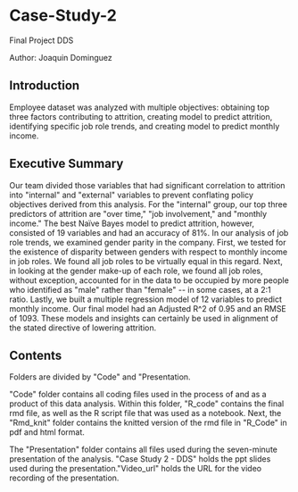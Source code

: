 # Case-Study-2

Final Project DDS

Author: Joaquin Dominguez

## Introduction
Employee dataset was analyzed with multiple objectives: obtaining top three factors contributing to attrition, creating model to predict attrition, identifying specific job role trends, and creating model to predict monthly income. 


## Executive Summary
Our team divided those variables that had significant correlation to attrition into "internal" and "external" variables to prevent conflating policy objectives derived from this analysis. For the "internal" group, our top three predictors of attrition are "over time," "job involvement," and "monthly income." The best Naïve Bayes model to predict attrition, however, consisted of 19 variables and had an accuracy of 81%. In our analysis of job role trends, we examined gender parity in the company. First, we tested for the existence of disparity between genders with respect to monthly income in job roles. We found all job roles to be virtually equal in this regard. Next, in looking at the gender make-up of each role, we found all job roles, without exception, accounted for in the data to be occupied by more people who identified as "male" rather than "female" -- in some cases, at a 2:1 ratio. Lastly, we built a multiple regression model of 12 variables to predict monthly income. Our final model had an Adjusted R^2 of 0.95 and an RMSE of 1093. These models and insights can certainly be used in alignment of the stated directive of lowering attrition.

## Contents
Folders are divided by "Code" and "Presentation. 

"Code" folder contains all coding files used in the process of and as a product of this data analysis. Within this folder, "R_code" contains the final rmd file, as well as the R script file that was used as a notebook. Next, the "Rmd_knit" folder contains the knitted version of the rmd file in "R_Code" in pdf and html format. 

The "Presentation" folder contains all files used during the seven-minute presentation of the analysis. "Case Study 2 - DDS" holds the ppt slides used during the presentation."Video_url" holds the URL for the video recording of the presentation. 
